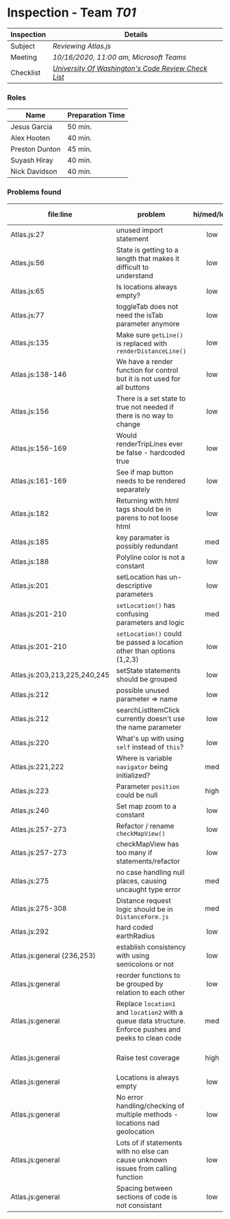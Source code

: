 # Inspection - Team *T01* 
 
| Inspection | Details |
| ----- | ----- |
| Subject | *Reviewing Atlas.js* |
| Meeting | *10/16/2020, 11:00 am, Microsoft Teams* |
| Checklist | *[University Of Washington's Code Review Check List](https://www.google.com/url?sa=t&rct=j&q=&esrc=s&source=web&cd=&ved=2ahUKEwilifury7TsAhXaGM0KHTllA_oQFjAGegQIARAC&url=https%3A%2F%2Fcourses.cs.washington.edu%2Fcourses%2Fcse403%2F12wi%2Fsections%2F12wi_code_review_checklist.pdf&usg=AOvVaw1FYJUky_S6za5HoAUkwXai)* |

### Roles

| Name | Preparation Time |
| ---- | ---- |
|Jesus Garcia| 50 min. |
| Alex Hooten | 40 min. |
| Preston Dunton | 45 min. |
| Suyash Hiray | 40 min. |
| Nick Davidson | 40 min. |

### Problems found

| file:line | problem | hi/med/low | who found | github#  |
| --- | --- | :---: | :---: | --- |
| Atlas.js:27 | unused import statement | low | Jesus | 280 |
| Atlas.js:56 | State is getting to a length that makes it difficult to understand | low | Nick | 313 |
| Atlas.js:65 | Is locations always empty? | low | Suyash | 271 |
| Atlas.js:77 | toggleTab does not need the isTab parameter anymore | low | Alex | 314 |
| Atlas.js:135 | Make sure `getLine()` is replaced with `renderDistanceLine()` | low | Preston | 271 |
| Atlas.js:138-146 | We have a render function for control but it is not used for all buttons | low | Nick | 315 |
| Atlas.js:156 | There is a set state to true not needed if there is no way to change | low | Nick | 316 |
| Atlas.js:156-169 | Would renderTripLines ever be false - hardcoded true | low | Suyash | 316 |
| Atlas.js:161-169 | See if map button needs to be rendered separately | low | Suyash | no change |
| Atlas.js:182 | Returning with html tags should be in parens to not loose html | low | Nick | 271 |
|Atlas.js:185| key paramater is possibly redundant| med| Jesus| 271 |
| Atlas.js:188 | Polyline color is not a constant | low | Preston | 317 |
| Atlas.js:201 | setLocation has un-descriptive parameters | low | Alex | 318 |
| Atlas.js:201-210 | `setLocation()` has confusing parameters and logic| med | Preston | 318 |
| Atlas.js:201-210 | `setLocation()` could be passed a location other than options (1,2,3) | low | Preston | 318 |
| Atlas.js:203,213,225,240,245 | setState statements should be grouped | low | Alex | 320 |
|Atlas.js:212| possible unused parameter => name|low|Jesus| 280 |
| Atlas.js:212 | searchListItemClick currently doesn't use the name parameter | low | Alex | 280 |
| Atlas.js:220 | What's up with using `self` instead of `this`? | low | Preston | no change |
| Atlas.js:221,222 | Where is variable `navigator` being initialized? | med | Preston | no change |
| Atlas.js:223 | Parameter `position` could be null | high | Preston | no change |
| Atlas.js:240 | Set map zoom to a constant | low | Suyash | 319 |
| Atlas.js:257-273 | Refactor / rename `checkMapView()` | low | Preston | 321 |
| Atlas.js:257-273 | checkMapView has too many if statements/refactor | low | Suyash | 321 |
|Atlas.js:275| no case handling null places, causing uncaught type error| med | Jesus| 322 |
| Atlas.js:275-308 | Distance request logic should be in `DistanceForm.js` | med | Preston | 323 |
|Atlas.js:292| hard coded earthRadius|low |Jesus| 324 |
| Atlas.js:general (236,253) | establish consistency with using semicolons or not| low | Alex | to be fixed as found |
| Atlas.js:general | reorder functions to be grouped by relation to each other | low | Alex | 325 |
| Atlas.js:general | Replace `location1` and `location2` with a queue data structure.  Enforce pushes and peeks to clean code| med | Preston | no change |
| Atlas.js:general | Raise test coverage| high | Preston | generally fix when working |
| Atlas.js:general | Locations is always empty | low | Suyash | 271 |
| Atlas.js:general | No error handling/checking of multiple methods - locations nad geolocation | low | Suyash | 326 |
| Atlas.js:general | Lots of if statements with no else can cause unknown issues from calling function | low | Nick | 326 |
| Atlas.js:general | Spacing between sections of code is not consistant | low | Nick | to be fixed as found |

